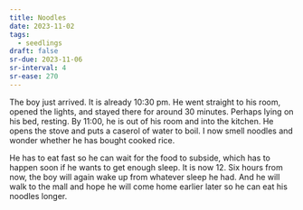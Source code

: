 ```yaml
---
title: Noodles
date: 2023-11-02
tags:
  - seedlings
draft: false
sr-due: 2023-11-06
sr-interval: 4
sr-ease: 270
---
```

The boy just arrived. It is already 10:30 pm. He went straight to his room, opened the lights, and stayed there for around 30 minutes. Perhaps lying on his bed, resting. By 11:00, he is out of his room and into the kitchen. He opens the stove and puts a caserol of water to boil. I now smell noodles and wonder whether he has bought cooked rice.

He has to eat fast so he can wait for the food to subside, which has to happen soon if he wants to get enough sleep. It is now 12. Six hours from now, the boy will again wake up from whatever sleep he had. And he will walk to the mall and hope he will come home earlier later so he can eat his noodles longer.